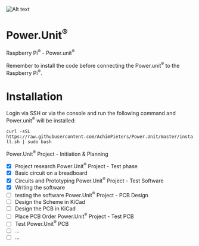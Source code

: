 ![Alt text](https://www.studiopieters.nl/wp-content/uploads/2018/12/StudioPieters_Logo_2019_Small-1-e1546242858628.png)

# Power.Unit<sup>®</sup>
Raspberry Pi<sup>®</sup> - Power.unit<sup>®</sup>

Remember to install the code before connecting the Power.unit<sup>®</sup> to the Raspberry Pi<sup>®</sup>.

# Installation
Login via SSH or via the console and run the following command and Power.unit<sup>®</sup> will be installed:

```curl -sSL https://raw.githubusercontent.com/AchimPieters/Power.Unit/master/install.sh | sudo bash```

Power.Unit<sup>®</sup> Project - Initiation & Planning
- [x] Project research
Power.Unit<sup>®</sup> Project - Test phase
- [x] Basic circuit on a breadboard
- [x] Circuits and Prototyping
Power.Unit<sup>®</sup> Project - Test Software
- [x] Writing the software
- [ ] testing the software
Power.Unit<sup>®</sup> Project - PCB Design
- [ ] Design the Scheme in KiCad
- [ ] Design the PCB in KiCad
- [ ] Place PCB Order
Power.Unit<sup>®</sup> Project - Test PCB
- [ ] Test Power.Unit<sup>®</sup> PCB
- [ ] ...
- [ ] ...
